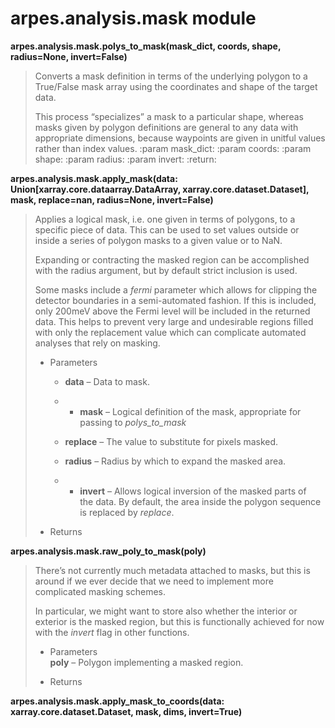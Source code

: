 # arpes.analysis.mask module

**arpes.analysis.mask.polys\_to\_mask(mask\_dict, coords, shape,
radius=None, invert=False)**

> Converts a mask definition in terms of the underlying polygon to a
> True/False mask array using the coordinates and shape of the target
> data.
> 
> This process “specializes” a mask to a particular shape, whereas masks
> given by polygon definitions are general to any data with appropriate
> dimensions, because waypoints are given in unitful values rather than
> index values. :param mask\_dict: :param coords: :param shape: :param
> radius: :param invert: :return:

**arpes.analysis.mask.apply\_mask(data:
Union\[xarray.core.dataarray.DataArray, xarray.core.dataset.Dataset\],
mask, replace=nan, radius=None, invert=False)**

> Applies a logical mask, i.e. one given in terms of polygons, to a
> specific piece of data. This can be used to set values outside or
> inside a series of polygon masks to a given value or to NaN.
> 
> Expanding or contracting the masked region can be accomplished with
> the radius argument, but by default strict inclusion is used.
> 
> Some masks include a *fermi* parameter which allows for clipping the
> detector boundaries in a semi-automated fashion. If this is included,
> only 200meV above the Fermi level will be included in the returned
> data. This helps to prevent very large and undesirable regions filled
> with only the replacement value which can complicate automated
> analyses that rely on masking.
> 
>   - Parameters
>     
>       - **data** – Data to mask.
>     
>       -   - **mask** – Logical definition of the mask, appropriate
>             for  
>             passing to *polys\_to\_mask*
>     
>       - **replace** – The value to substitute for pixels masked.
>     
>       - **radius** – Radius by which to expand the masked area.
>     
>       -   - **invert** – Allows logical inversion of the masked parts
>             of  
>             the data. By default, the area inside the polygon sequence
>             is replaced by *replace*.
> 
>   - Returns

**arpes.analysis.mask.raw\_poly\_to\_mask(poly)**

> There’s not currently much metadata attached to masks, but this is
> around if we ever decide that we need to implement more complicated
> masking schemes.
> 
> In particular, we might want to store also whether the interior or
> exterior is the masked region, but this is functionally achieved for
> now with the *invert* flag in other functions.
> 
>   - Parameters  
>     **poly** – Polygon implementing a masked region.
> 
>   - Returns

**arpes.analysis.mask.apply\_mask\_to\_coords(data:
xarray.core.dataset.Dataset, mask, dims, invert=True)**
